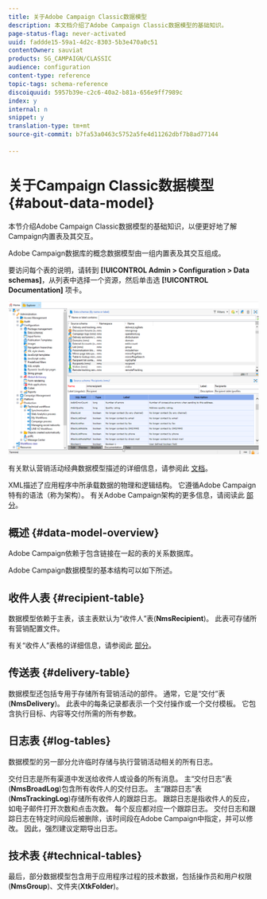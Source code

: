 ```yaml
---
title: 关于Adobe Campaign Classic数据模型
description: 本文档介绍了Adobe Campaign Classic数据模型的基础知识。
page-status-flag: never-activated
uuid: faddde15-59a1-4d2c-8303-5b3e470a0c51
contentOwner: sauviat
products: SG_CAMPAIGN/CLASSIC
audience: configuration
content-type: reference
topic-tags: schema-reference
discoiquuid: 5957b39e-c2c6-40a2-b81a-656e9ff7989c
index: y
internal: n
snippet: y
translation-type: tm+mt
source-git-commit: b7fa53a0463c5752a5fe4d11262dbf7b8ad77144

---
```



# 关于Campaign Classic数据模型{#about-data-model}

本节介绍Adobe Campaign Classic数据模型的基础知识，以便更好地了解Campaign内置表及其交互。

Adobe Campaign数据库的概念数据模型由一组内置表及其交互组成。

要访问每个表的说明，请转到 **[!UICONTROL Admin > Configuration > Data schemas]**，从列表中选择一个资源，然后单击选 **[!UICONTROL Documentation]** 项卡。

![](assets/data-model_documentation-tab.png)

有关默认营销活动经典数据模型描述的详细信息，请参阅此 [文档](https://final-docs.campaign.adobe.com/doc/AC/en/technicalResources/_Datamodel_Description_of_the_main_tables.html)。

XML描述了应用程序中所承载数据的物理和逻辑结构。 它遵循Adobe Campaign特有的语法（称为架构）。 有关Adobe Campaign架构的更多信息，请阅读此 [部分](../../configuration/using/about-schema-reference.md)。

## 概述 {#data-model-overview}

Adobe Campaign依赖于包含链接在一起的表的关系数据库。

Adobe Campaign数据模型的基本结构可以如下所述。

## 收件人表 {#recipient-table}

数据模型依赖于主表，该主表默认为“收件人”表(**NmsRecipient**)。 此表可存储所有营销配置文件。

有关“收件人”表格的详细信息，请参阅此 [部分](../../configuration/using/default-recipient-table.md)。

## 传送表 {#delivery-table}

数据模型还包括专用于存储所有营销活动的部件。 通常，它是“交付”表(**NmsDelivery**)。 此表中的每条记录都表示一个交付操作或一个交付模板。 它包含执行目标、内容等交付所需的所有参数。

## 日志表 {#log-tables}

数据模型的另一部分允许临时存储与执行营销活动相关的所有日志。

交付日志是所有渠道中发送给收件人或设备的所有消息。 主“交付日志”表(**NmsBroadLog**)包含所有收件人的交付日志。
主“跟踪日志”表(**NmsTrackingLog**)存储所有收件人的跟踪日志。 跟踪日志是指收件人的反应，如电子邮件打开次数和点击次数。 每个反应都对应一个跟踪日志。
交付日志和跟踪日志在特定时间段后被删除，该时间段在Adobe Campaign中指定，并可以修改。 因此，强烈建议定期导出日志。

## 技术表 {#technical-tables}

最后，部分数据模型包含用于应用程序过程的技术数据，包括操作员和用户权限(**NmsGroup**)、文件夹(**XtkFolder**)。